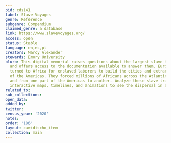 ```yaml
---
pid: cds141
label: Slave Voyages
genre: Reference
subgenre: Compendium
claimed_genre: a database
link: https://www.slavevoyages.org/
access: open
status: Stable
language: en,es,pt
creators: Marcy Alexander
stewards: Emory University
blurb: This digital memorial raises questions about the largest slave trades in history
  and offers access to the documentation available to answer them. European colonizers
  turned to Africa for enslaved laborers to build the cities and extract the resources
  of the Americas. They forced millions of Africans across the Atlantic to the Americas,
  and from one part of the Americas to another. Analyze these slave trades and view
  interactive maps, timelines, and animations to see the dispersal in action.
related_to:
sub_collections:
open_data:
added_by:
twitter:
census_year: '2020'
notes:
order: '186'
layout: caridischo_item
collection: main
---
```

